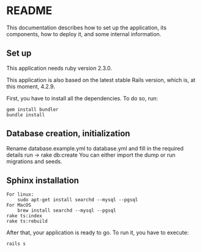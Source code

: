 # README

This documentation describes how to set up the application, its components, how
to deploy it, and some internal information.

## Set up
This application needs ruby version 2.3.0.

This application is also based on the latest stable Rails version, which is, at
this moment, 4.2.9.

First, you have to install all the dependencies. To do so, run:

    gem install bundler
    bundle install


## Database creation, initialization

 Rename database.example.yml to database.yml and fill in the required details
 run -> rake db:create
 You can either import the dump or run migrations and seeds.

## Sphinx installation
	For linux:
		sudo apt-get install searchd --mysql --pgsql
	For MacOS
		brew install searchd --mysql --pgsql
	rake ts:index
	rake ts:rebuild

After that, your application is ready to go. To run it, you have to execute:

    rails s